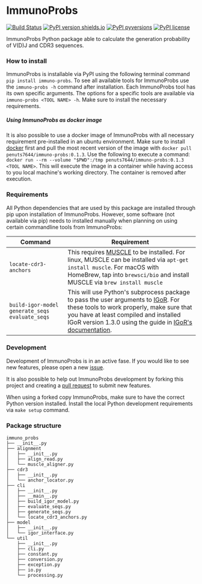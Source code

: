 # ImmunoProbs

[![Build Status](https://img.shields.io/travis/penuts7644/ImmunoProbs.svg?branch=master&longCache=true&style=for-the-badge)](https://travis-ci.org/penuts7644/ImmunoProbs)
[![PyPI version shields.io](https://img.shields.io/pypi/v/immuno-probs.svg?longCache=true&style=for-the-badge)](https://pypi.python.org/pypi/immuno-probs/)
[![PyPI pyversions](https://img.shields.io/pypi/pyversions/immuno-probs.svg?longCache=true&style=for-the-badge)](https://pypi.python.org/pypi/immuno-probs/)
[![PyPI license](https://img.shields.io/pypi/l/immuno-probs.svg?longCache=true&style=for-the-badge)](https://pypi.python.org/pypi/immuno-probs/)

ImmunoProbs Python package able to calculate the generation probability of V(D)J and CDR3 sequences.

### How to install

ImmunoProbs is installable via PyPI using the following terminal command `pip install immuno-probs`. To see all available tools for ImmunoProbs use the `immuno-probs -h` command after installation. Each ImmunoProbs tool has its own specific arguments. The options for a specific tools are available via `immuno-probs <TOOL NAME> -h`. Make sure to install the necessary requirements.

##### Using ImmunoProbs as docker image

It is also possible to use a docker image of ImmunoProbs with all necessary requirement pre-installed in an ubuntu environment. Make sure to install [docker](https://www.docker.com) first and pull the most recent version of the image with `docker pull penuts7644/immuno-probs:0.1.3`. Use the following to execute a command: `docker run --rm --volume "$PWD":/tmp penuts7644/immuno-probs:0.1.3 <TOOL NAME>`. This will execute the image in a container while having access to you local machine's working directory. The container is removed after execution.

### Requirements

All Python dependencies that are used by this package are installed through pip upon installation of ImmunoProbs. However, some software (not available via pip) needs to installed manually when planning on using certain commandline tools from ImmunoProbs:

| Command | Requirement |
| ------- | ----------- |
| `locate-cdr3-anchors` | This requires [MUSCLE](http://www.drive5.com/muscle/) to be installed. For linux, MUSCLE can be installed via `apt-get install muscle`. For macOS with HomeBrew, tap into `brewsci/bio` and install MUSCLE via `brew install muscle` |
| `build-igor-model` `generate_seqs` `evaluate_seqs` | This will use Python's subprocess package to pass the user arguments to [IGoR](https://github.com/qmarcou/IGoR). For these tools to work properly, make sure that you have at least compiled and installed IGoR version 1.3.0 using the guide in [IGoR's documentation](https://qmarcou.github.io/IGoR/#install). |

### Development

Development of ImmunoProbs is in an active fase. If you would like to see new features, please open a new [issue](https://github.com/penuts7644/ImmunoProbs/issues/new).

It is also possible to help out ImmunoProbs development by forking this project and creating a [pull request](https://github.com/penuts7644/ImmunoProbs/compare) to submit new features.

When using a forked copy ImmunoProbs, make sure to have the correct Python version installed. Install the local Python development requirements via `make setup` command.

### Package structure

```
immuno_probs
├── __init__.py
├── alignment
│   ├── __init__.py
│   ├── align_read.py
│   └── muscle_aligner.py
├── cdr3
│   ├── __init__.py
│   └── anchor_locator.py
├── cli
│   ├── __init__.py
│   ├── __main__.py
│   ├── build_igor_model.py
│   ├── evaluate_seqs.py
│   ├── generate_seqs.py
│   └── locate_cdr3_anchors.py
├── model
│   ├── __init__.py
│   └── igor_interface.py
└── util
    ├── __init__.py
    ├── cli.py
    ├── constant.py
    ├── conversion.py
    ├── exception.py
    ├── io.py
    └── processing.py
```
